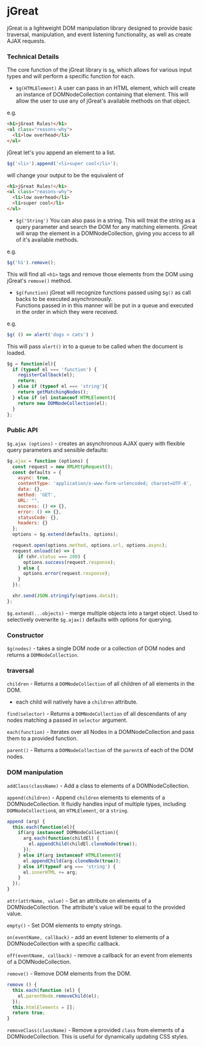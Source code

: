 # jGreat

jGreat is a lightweight DOM manipulation library designed to provide basic traversal, manipulation, and event listening functionality, as well as create AJAX requests.

### Technical Details
The core function of the jGreat library is `$g`, which allows for various input types and will perform
a specific function for each.
  - `$g(HTMLElement)` A user can pass in an HTML element, which will create an instance of
  DOMNodeCollection containing that element.  This will allow the user to use any of jGreat's available methods
  on that object.  

  e.g.
  ```html
  <h1>jGreat Rules!</h1>
  <ul class="reasons-why">
    <li>low overhead</li>
  </ul>
  ```
  jGreat let's you append an element to a list.
  ```js
  $g('<li>').append('<li>super cool</li>');
  ```
  will change your output to be the equivalent of
  ```html
  <h1>jGreat Rules!</h1>
  <ul class="reasons-why">
    <li>low overhead</li>
    <li>super cool</li>
  </ul>
  ```
  - `$g('String')` You can also pass in a string. This will treat the string as a query parameter and
  search the DOM for any matching elements.  jGreat will wrap the element in a DOMNodeCollection, giving you access
  to all of it's available methods.

  e.g.
  ```js
  $g('h1').remove();
  ```
  This will find all `<h1>` tags and remove those elements from the DOM using jGreat's `remove()` method.

  - `$g(function)` jGreat will recognize functions passed using `$g()` as call backs to be executed asynchronously.  
  Functions passed in in this manner will be put in a queue and executed in the order in which they were received.

  e.g.
  ```js
  $g( () => alert('dogs > cats') )
  ```
  This will pass `alert()` in to a queue to be called when the document is loaded.


```js
$g = function(el){
  if (typeof el === 'function') {
    registerCallback(el);
    return;
  } else if (typeof el === 'string'){
    return getMatchingNodes();
  } else if (el instanceof HTMLElement){
    return new DOMNodeCollection(el);
  }
};
```

### Public API
`$g.ajax (options)` - creates an asynchronous AJAX query with flexible query parameters and sensible defaults:
```js
$g.ajax = function (options) {
  const request = new XMLHttpRequest();
  const defaults = {
    async: true,
    contentType: 'application/x-www-form-urlencoded; charset=UTF-8',
    data: {},
    method: 'GET',
    URL: "",
    success: () => {},
    error: () => {},
    statusCode: {},
    headers: {}
  };
  options = $g.extend(defaults, options);

  request.open(options.method, options.url, options.async);
  request.onload((e) => {
    if (xhr.status === 200) {
      options.success(request.response);
    } else {
      options.error(request.response);
    }
  });

  xhr.send(JSON.stringify(options.data));
};
```

`$g.extend(...objects)` - merge multiple objects into a target object.  Used to selectively overwrite `$g.ajax()` defaults with options for querying.

### Constructor
`$g(nodes)` - takes a single DOM node or a collection of DOM nodes and returns a `DOMNodeCollection`.  

### traversal
`children` - Returns a `DOMNodeCollection` of all children of all elements in the DOM.
  - each child will natively have a `children` attribute.

`find(selector)` - Returns a `DOMNodeCollection` of all descendants of any nodes matching a passed in `selector` argument.

`each(function)` - Iterates over all Nodes in a DOMNodeCollection and pass them to a provided function.  

`parent()` - Returns a `DOMNodeCollection` of the `parent`s of each of the DOM nodes.


### DOM manipulation
`addClass(className)` - Add a class to elements of a DOMNodeCollection.

`append(children)` - Append `children` elements to elements of a DOMNodeCollection. It fluidly handles input of multiple types, including `DOMNodeCollection`s, an `HTMLElement`, or a `string`.

```js
append (arg) {
  this.each(function(el){
    if(arg instanceof DOMNodeCollection){
      arg.each(function(childEl) {
        el.appendChild(childEl.cloneNode(true));
      });
    } else if(arg instanceof HTMLElement){
      el.appendChild(arg.cloneNode(true));
    } else if(typeof arg === 'string') {
      el.innerHTML += arg;
    }
  });
}
```

`attr(attrName, value)` - Set an attribute on elements of a DOMNodeCollection.  The attribute's value will be equal to the provided value.

`empty()` - Set DOM elements to empty strings.

`on(eventName, callback)` - add an event listener to elements of a DOMNodeCollection with a specific callback.

`off(eventName, callback)` - remove a callback for an event from elements of a DOMNodeCollection.

`remove()` - Remove DOM elements from the DOM.

```js
remove () {
  this.each(function (el) {
    el.parentNode.removeChild(el);
  });
  this.htmlElements = [];
  return true;
}
```

`removeClass(className)` - Remove a provided `class` from elements of a DOMNodeCollection.  This is useful for dynamically updating CSS styles.
